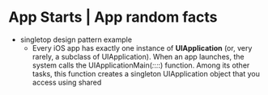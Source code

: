 # App Starts | App random facts

- singletop design pattern example
    - Every iOS app has exactly one instance of **UIApplication** (or, very rarely, a subclass of UIApplication). When an app launches, the system calls the UIApplicationMain(_:_:_:_:) function. Among its other tasks, this function creates a singleton UIApplication object that you access using shared
